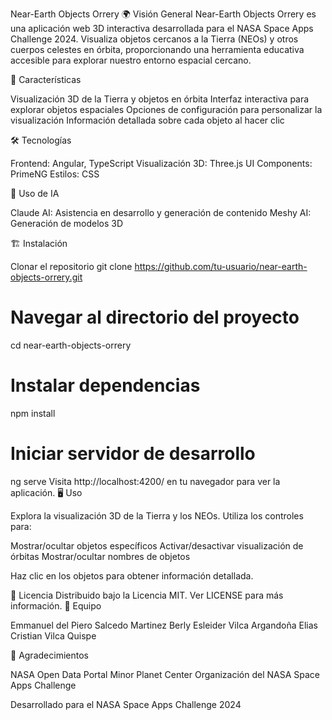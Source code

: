 Near-Earth Objects Orrery
🌍 Visión General
Near-Earth Objects Orrery es una aplicación web 3D interactiva desarrollada para el NASA Space Apps Challenge 2024. Visualiza objetos cercanos a la Tierra (NEOs) y otros cuerpos celestes en órbita, proporcionando una herramienta educativa accesible para explorar nuestro entorno espacial cercano.

🚀 Características

Visualización 3D de la Tierra y objetos en órbita
Interfaz interactiva para explorar objetos espaciales
Opciones de configuración para personalizar la visualización
Información detallada sobre cada objeto al hacer clic

🛠️ Tecnologías

Frontend: Angular, TypeScript
Visualización 3D: Three.js
UI Components: PrimeNG
Estilos: CSS

🤖 Uso de IA

Claude AI: Asistencia en desarrollo y generación de contenido
Meshy AI: Generación de modelos 3D

🏗️ Instalación

Clonar el repositorio
git clone https://github.com/tu-usuario/near-earth-objects-orrery.git

# Navegar al directorio del proyecto
cd near-earth-objects-orrery

# Instalar dependencias
npm install

# Iniciar servidor de desarrollo
ng serve
Visita http://localhost:4200/ en tu navegador para ver la aplicación.
🖥️ Uso

Explora la visualización 3D de la Tierra y los NEOs.
Utiliza los controles para:

Mostrar/ocultar objetos específicos
Activar/desactivar visualización de órbitas
Mostrar/ocultar nombres de objetos

Haz clic en los objetos para obtener información detallada.

📄 Licencia
Distribuido bajo la Licencia MIT. Ver LICENSE para más información.
👥 Equipo

Emmanuel del Piero Salcedo Martinez
Berly Esleider Vilca Argandoña
Elias Cristian Vilca Quispe

🙏 Agradecimientos

NASA Open Data Portal
Minor Planet Center
Organización del NASA Space Apps Challenge


Desarrollado para el NASA Space Apps Challenge 2024

